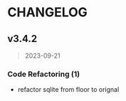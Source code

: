 # CHANGELOG

## v3.4.2

> 2023-09-21

### Code Refactoring (1)

* refactor sqlite from floor to orignal
